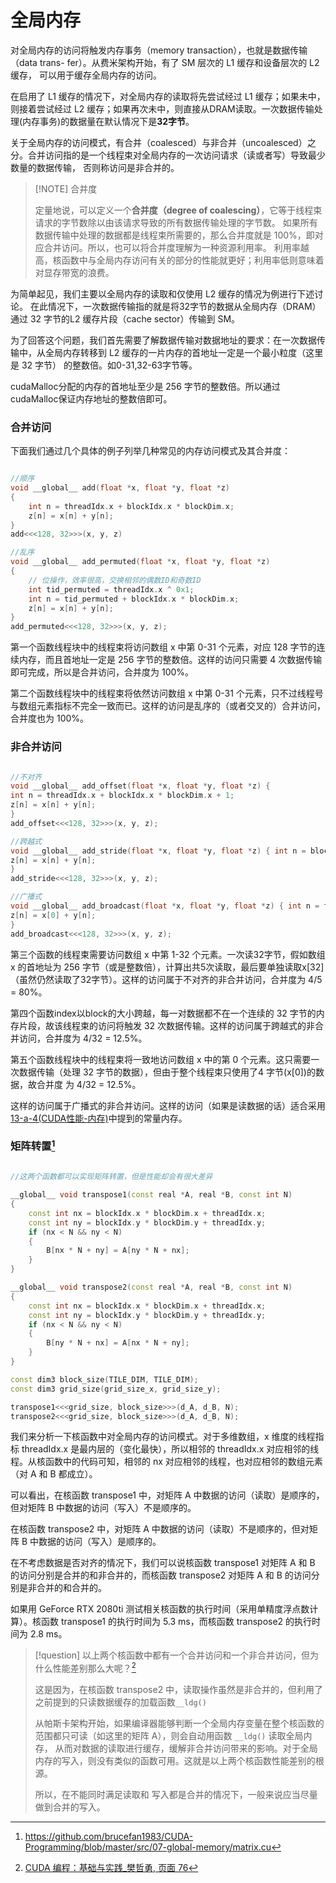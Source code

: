 # 全局内存

对全局内存的访问将触发内存事务（memory transaction），也就是数据传输（data trans- fer）。从费米架构开始，有了 SM 层次的 L1 缓存和设备层次的 L2 缓存， 可以用于缓存全局内存的访问。

在启用了 L1 缓存的情况下，对全局内存的读取将先尝试经过 L1 缓存；如果未中，则接着尝试经过 L2 缓存；如果再次未中，则直接从DRAM读取。一次数据传输处理(内存事务)的数据量在默认情况下是**32字节**。

关于全局内存的访问模式，有合并（coalesced）与非合并（uncoalesced）之分。合并访问指的是一个线程束对全局内存的一次访问请求（读或者写）导致最少数量的数据传输， 否则称访问是非合并的。

> [!NOTE] 合并度
> 
> 定量地说，可以定义一个**合并度（degree of coalescing）**，它等于线程束请求的字节数除以由该请求导致的所有数据传输处理的字节数。
> 如果所有数据传输中处理的数据都是线程束所需要的，那么合并度就是 100%，即对应合并访问。所以，也可以将合并度理解为一种资源利用率。
> 利用率越高，核函数中与全局内存访问有关的部分的性能就更好；利用率低则意味着对显存带宽的浪费。

为简单起见，我们主要以全局内存的读取和仅使用 L2 缓存的情况为例进行下述讨论。 在此情况下，一次数据传输指的就是将32字节的数据从全局内存（DRAM）通过 32 字节的L2 缓存片段（cache sector）传输到 SM。

为了回答这个问题，我们首先需要了解数据传输对数据地址的要求：在一次数据传输中，从全局内存转移到 L2 缓存的一片内存的首地址一定是一个最小粒度（这里是 32 字节） 的整数倍。如0-31,32-63字节等。

cudaMalloc分配的内存的首地址至少是 256 字节的整数倍。所以通过cudaMalloc保证内存地址的整数倍即可。

### 合并访问

下面我们通过几个具体的例子列举几种常见的内存访问模式及其合并度：

```cpp

//顺序
void __global__ add(float *x, float *y, float *z) 
{ 
	int n = threadIdx.x + blockIdx.x * blockDim.x;
	z[n] = x[n] + y[n];
} 
add<<<128, 32>>>(x, y, z)

//乱序
void __global__ add_permuted(float *x, float *y, float *z) 
{ 
	// 位操作，效率很高，交换相邻的偶数ID和奇数ID
	int tid_permuted = threadIdx.x ^ 0x1;
	int n = tid_permuted + blockIdx.x * blockDim.x;
	z[n] = x[n] + y[n];
} 
add_permuted<<<128, 32>>>(x, y, z);
```

第一个函数线程块中的线程束将访问数组 x 中第 0-31 个元素，对应 128 字节的连续内存，而且首地址一定是 256 字节的整数倍。这样的访问只需要 4 次数据传输即可完成，所以是合并访问，合并度为 100%。

第二个函数线程块中的线程束将依然访问数组 x 中第 0-31 个元素，只不过线程号与数组元素指标不完全一致而已。这样的访问是乱序的（或者交叉的）合并访问，合并度也为 100%。

### 非合并访问

```cpp

//不对齐
void __global__ add_offset(float *x, float *y, float *z) { 
int n = threadIdx.x + blockIdx.x * blockDim.x + 1; 
z[n] = x[n] + y[n];
} 
add_offset<<<128, 32>>>(x, y, z);

//跨越式
void __global__ add_stride(float *x, float *y, float *z) { int n = blockIdx.x + threadIdx.x * gridDim.x;
z[n] = x[n] + y[n];
}
add_stride<<<128, 32>>>(x, y, z);

//广播式
void __global__ add_broadcast(float *x, float *y, float *z) { int n = threadIdx.x + blockIdx.x * blockDim.x;
z[n] = x[0] + y[n];
}
add_broadcast<<<128, 32>>>(x, y, z);
```

第三个函数的线程束需要访问数组 x 中第 1-32 个元素。一次读32字节，假如数组 x 的首地址为 256 字节（或是整数倍），计算出共5次读取，最后要单独读取x[32]（虽然仍然读取了32字节）。这样的访问属于不对齐的非合并访问，合并度为 4/5 = 80%。

第四个函数index以block的大小跨越，每一对数据都不在一个连续的 32 字节的内存片段，故该线程束的访问将触发 32 次数据传输。这样的访问属于跨越式的非合并访问，合并度为 4/32 = 12.5%。

第五个函数线程块中的线程束将一致地访问数组 x 中的第 0 个元素。这只需要一次数据传输（处理 32 字节的数据），但由于整个线程束只使用了4 字节(x[0])的数据，故合并度 为 4/32 = 12.5%。

这样的访问属于广播式的非合并访问。这样的访问（如果是读数据的话）适合采用[13-a-4(CUDA性能-内存)](13-a-4(CUDA性能-内存).md)中提到的常量内存。

### 矩阵转置[^1]

```cpp

//这两个函数都可以实现矩阵转置，但是性能却会有很大差异

__global__ void transpose1(const real *A, real *B, const int N)
{
    const int nx = blockIdx.x * blockDim.x + threadIdx.x;
    const int ny = blockIdx.y * blockDim.y + threadIdx.y;
    if (nx < N && ny < N)
    {
        B[nx * N + ny] = A[ny * N + nx];
    }
}

__global__ void transpose2(const real *A, real *B, const int N)
{
    const int nx = blockIdx.x * blockDim.x + threadIdx.x;
    const int ny = blockIdx.y * blockDim.y + threadIdx.y;
    if (nx < N && ny < N)
    {
        B[ny * N + nx] = A[nx * N + ny];
    }
}

const dim3 block_size(TILE_DIM, TILE_DIM); 
const dim3 grid_size(grid_size_x, grid_size_y);

transpose1<<<grid_size, block_size>>>(d_A, d_B, N);
transpose2<<<grid_size, block_size>>>(d_A, d_B, N);
```

我们来分析一下核函数中对全局内存的访问模式。对于多维数组，x 维度的线程指标 threadIdx.x 是最内层的（变化最快），所以相邻的 threadIdx.x 对应相邻的线程。从核函数中的代码可知，相邻的 nx 对应相邻的线程，也对应相邻的数组元素（对 A 和 B 都成立）。

可以看出，在核函数 transpose1 中，对矩阵 A 中数据的访问（读取）是顺序的，但对矩阵 B 中数据的访问（写入）不是顺序的。

在核函数 transpose2 中，对矩阵 A 中数据的访问（读取）不是顺序的，但对矩阵 B 中数据的访问（写入）是顺序的。

在不考虑数据是否对齐的情况下，我们可以说核函数 transpose1 对矩阵 A 和 B 的访问分别是合并的和非合并的，而核函数 transpose2 对矩阵 A 和 B 的访问分别是非合并的和合并的。

如果用 GeForce RTX 2080ti 测试相关核函数的执行时间（采用单精度浮点数计算）。核函数 transpose1 的执行时间为 5.3 ms，而核函数 transpose2 的执行时间为 2.8 ms。

> [!question] 以上两个核函数中都有一个合并访问和一个非合并访问，但为什么性能差别那么大呢？[^2]
> 
> 这是因为，在核函数 transpose2 中，读取操作虽然是非合并的，但利用了之前提到的只读数据缓存的加载函数`__ldg()`
> 
> 从帕斯卡架构开始，如果编译器能够判断一个全局内存变量在整个核函数的范围都只可读（如这里的矩阵 A），则会自动用函数 `__ldg()` 读取全局内存， 从而对数据的读取进行缓存，缓解非合并访问带来的影响。对于全局内存的写入，则没有类似的函数可用。这就是以上两个核函数性能差别的根源。
> 
> 所以，在不能同时满足读取和 写入都是合并的情况下，一般来说应当尽量做到合并的写入。





[^1]: https://github.com/brucefan1983/CUDA-Programming/blob/master/src/07-global-memory/matrix.cu

[^2]: [CUDA 编程：基础与实践_樊哲勇, 页面 76](files/books/MLSys/CUDA%20编程：基础与实践_樊哲勇.pdf#page=76&selection=102,2,102,7)
